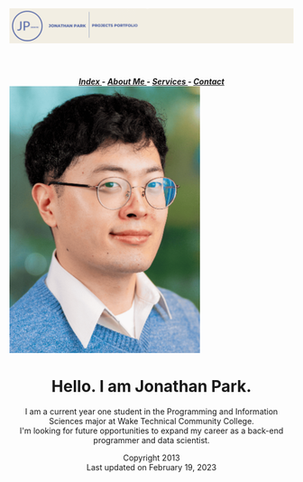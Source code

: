 <!doctype html>
<html lang="en">
<meta charset="utf-8">
<link href="assets/css/boilerplate.css" rel="stylesheet" type="text/css">
<link href="assets/css/styles.css" rel="stylesheet" type="text/css">
	<title>About Me!</title>
<link rel="icon" href="assets/coding_icon.png">
<style type="text/css">
</style>
<div class="container">
	<header>
	<a href="index.html">
	<img src="assets/Banner.png" alt="Jonathan Park Banner Portfolio Logo">
	</a>
	</header>
</div>
<nav class="fluid nav_ul" style="text-align: center">
	<a href="index.html">
	<em><strong>Index </strong></em></a><em><strong> 
		- 
	    <a href="about.md">
		About Me
	    </a> 
		- 
	    <a href="Services.md">
		Services
		</a>
		-
		<a href="Contact.md">
		Contact
	    </a></strong></em>
</nav>
<body>
	<div class= "container">
	<img src="assets/Jonathan_Park.png" class="img" alt="Selfie" title="That's me!" >
	<h1 style="text-align: center">
	Hello. I am Jonathan Park.
	</h1>
	<p style="text-align: center">
	I am a current year one student in the Programming and Information Sciences major at Wake Technical Community College.<br>
	I'm looking for future opportunities to expand my career as a back-end programmer and data scientist.<br>
	</p>
	</div>
	<div class="fluid footer_div" style="text-align: center">
	<span class="small_text">
		Copyright 2013<br> 
		Last updated on February 19, 2023
	</span>
</div>
</body>
</html>
